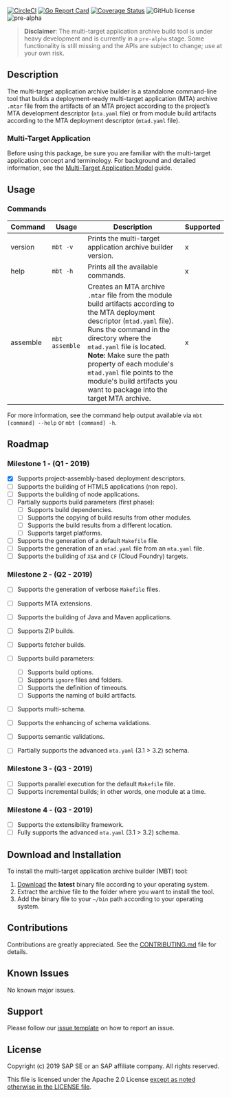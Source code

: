 [![CircleCI](https://circleci.com/gh/SAP/cloud-mta-build-tool.svg?style=svg&circle-token=ecedd1dce3592adcd72ee4c61481972c32dcfad7)](https://circleci.com/gh/SAP/cloud-mta-build-tool)
[![Go Report Card](https://goreportcard.com/badge/github.com/SAP/cloud-mta-build-tool)](https://goreportcard.com/report/github.com/SAP/cloud-mta-build-tool)
[![Coverage Status](https://coveralls.io/repos/github/SAP/cloud-mta-build-tool/badge.svg?branch=cover)](https://coveralls.io/github/SAP/cloud-mta-build-tool?branch=cover)
![GitHub license](https://img.shields.io/badge/license-Apache_2.0-blue.svg)
![pre-alpha](https://img.shields.io/badge/Release-pre--alpha-orange.svg)

> <b>Disclaimer</b>: The multi-target application archive build tool is under heavy development and is currently in a `pre-alpha` stage.
                   Some functionality is still missing and the APIs are subject to change; use at your own risk.
                   


## Description

The multi-target application archive builder is a standalone command-line tool that builds a deployment-ready 
multi-target application (MTA) archive `.mtar` file from the artifacts of an MTA project according to the project’s MTA 
development descriptor (`mta.yaml` file) or from module build artifacts according to the MTA deployment descriptor (`mtad.yaml` file).

### Multi-Target Application

Before using this package, be sure you are familiar with the multi-target application concept and terminology. 
For background and detailed information, see the [Multi-Target Application Model](https://www.sap.com/documents/2016/06/e2f618e4-757c-0010-82c7-eda71af511fa.html) guide.                   
                   

                  
## Usage

### Commands

| Command | Usage        | Description                                                    | Supported 
| ------  | ------       |  ----------                                                    |  ---------- 
| version | `mbt -v`     | Prints the multi-target application archive builder version.                                        | x
| help    | `mbt -h`     | Prints all the available commands.                             | x
| assemble    | `mbt assemble`     | Creates an MTA archive `.mtar` file from the module build artifacts according to the MTA deployment descriptor (`mtad.yaml` file). Runs the command in the directory where the `mtad.yaml` file is located. **Note:** Make sure the path property of each module's `mtad.yaml` file points to the module's build artifacts you want to package into the target MTA archive. | x
                                 
         
For more information, see the command help output available via `mbt [command] --help` or `mbt [command] -h`.

## Roadmap
 
### Milestone 1  - (Q1 - 2019)

 - [x] Supports project-assembly-based deployment descriptors. 
 - [ ] Supports the building of HTML5 applications (non repo).
 - [ ] Supports the building of node applications.
 - [ ] Partially supports build parameters (first phase):
    - [ ] Supports build dependencies.
    - [ ] Supports the copying of build results from other modules.
    - [ ] Supports the build results from a different location.
    - [ ] Supports target platforms.
 - [ ] Supports the generation of a default `Makefile` file.
 - [ ] Supports the generation of an `mtad.yaml` file from an `mta.yaml` file.
 - [ ] Supports the building of `XSA` and `CF` (Cloud Foundry) targets. 
 
### Milestone 2 - (Q2 - 2019)
 
  - [ ] Supports the generation of verbose `Makefile` files.
  - [ ] Supports MTA extensions.
  - [ ] Supports the building of Java and Maven applications.
  - [ ] Supports ZIP builds.
  - [ ] Supports fetcher builds.
  - [ ] Supports build parameters:
    - [ ] Supports build options.
    - [ ] Supports `ignore` files and folders.
    - [ ] Supports the definition of timeouts.
    - [ ] Supports the naming of build artifacts.
  - [ ] Supports multi-schema.
  - [ ] Supports the enhancing of schema validations.
  - [ ] Supports semantic validations.
  - [ ] Partially supports the advanced `mta.yaml` (3.1 > 3.2) schema.
  
 
 ### Milestone 3 - (Q3 - 2019)
 
  - [ ] Supports parallel execution for the default `Makefile` file. 
  - [ ] Supports incremental builds; in other words, one module at a time.
 
 ### Milestone 4 - (Q3 - 2019)

 - [ ] Supports the extensibility framework.
 - [ ] Fully supports the advanced `mta.yaml` (3.1 > 3.2) schema.

## Download and Installation

 To install the multi-target application archive builder (MBT) tool:
  1. [Download](https://github.com/SAP/cloud-mta-build-tool/releases) the **latest** binary file according to your operating system.
  2. Extract the archive file to the folder where you want to install the tool.
  3. Add the binary file to your `~/bin` path according to your operating system. 
     
  
## Contributions

Contributions are greatly appreciated.
See the [CONTRIBUTING.md](./.github/CONTRIBUTING.md) file for details.

## Known Issues

No known major issues. 

## Support

Please follow our [issue template](https://github.com/SAP/cloud-mta-build-tool/issues/new/choose) on how to report an issue.
 
 ## License
 
Copyright (c) 2019 SAP SE or an SAP affiliate company. All rights reserved.

This file is licensed under the Apache 2.0 License [except as noted otherwise in the LICENSE file](/LICENSE).
